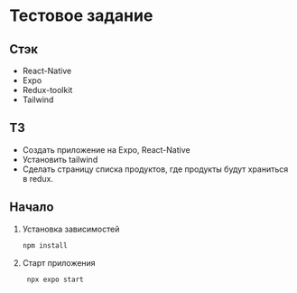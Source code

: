 # Тестовое задание

## Стэк
* React-Native
* Expo
* Redux-toolkit
* Tailwind

## ТЗ
* Создать приложение на Expo, React-Native
* Установить tailwind
* Сделать страницу списка продуктов, где продукты будут храниться в redux.


## Начало

1. Установка зависимостей

   ```bash
   npm install
   ```

2. Старт приложения

   ```bash
    npx expo start
   ```
